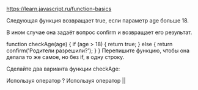 https://learn.javascript.ru/function-basics

Следующая функция возвращает true, если параметр age больше 18.

В ином случае она задаёт вопрос confirm и возвращает его результат.

function checkAge(age) {
if (age > 18) {
return true;
} else {
return confirm('Родители разрешили?');
}
}
Перепишите функцию, чтобы она делала то же самое, но без if, в одну строку.

Сделайте два варианта функции checkAge:

Используя оператор ?
Используя оператор ||